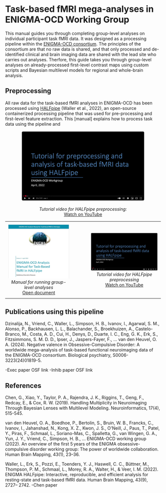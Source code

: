 # Task-based fMRI mega-analyses in ENIGMA-OCD Working Group

This manual guides you through completing group-level analyses on individual participant task fMRI data. It was designed as a processing pipeline within the [ENIGMA-OCD consortium](https://enigma.ini.usc.edu/ongoing/enigma-ocd-working-group/). The principles of the consortium are that no raw data is shared, and that only processed and de-identified clinical and brain imaging data are shared with the lead site who carries out analyses. Therfore, this guide takes you through group-level analyses on already-processed first-level contrast maps using custom scripts and Bayesian multilevel models for regional and whole-brain analysis.

## Preprocessing

All raw data for the task-based fMRI analyses in ENIGMA-OCD has been processed using [HALFpipe](https://github.com/HALFpipe/HALFpipe) (Waller et al., 2022), an open-source containerized processing pipeline that was used for pre-processing and first-level feature extraction. This [manual] explains how to process task data using the pipeline and 

<p align="center">
  <a href="https://www.youtube.com/watch?v=zruXn-JLE5c">
    <img src="youtube-tutorial-ENGIMA-OCD.JPG" alt="Tutorial video for HALFpipe preprocessing" width="400"/>
  </a>
</p>

<p align="center">
  <em>Tutorial video for HALFpipe preprocessing:</em><br/>
  <a href="https://www.youtube.com/watch?v=zruXn-JLE5c">Watch on YouTube</a>
</p>



<p align="center">
  <table style="border-collapse: collapse;">
    <tr>
      <td width="500" valign="middle" align="center" style="padding: 10px;">
        <a href="https://docs.google.com/document/d/1kQ0o0olXsk6lbkQMNW7pcSoqfKZvyctM/edit?usp=sharing">
          <img src="halfpipe-manual-ENGIMA-OCD.JPG" alt="Manual for running group-level analyses" width="400" />
        </a><br/>
        <em>Manual for running group-level analyses</em><br/>
        <a href="https://docs.google.com/document/d/1kQ0o0olXsk6lbkQMNW7pcSoqfKZvyctM/edit?usp=sharing">Open document</a>
      </td>
      <td width="100" valign="middle" align="center" style="padding: 10px;">
      </td>
      <td width="500" valign="middle" align="center" style="padding: 10px;">
        <a href="https://www.youtube.com/watch?v=zruXn-JLE5c">
          <img src="halfpipe-tutorial-ENGIMA-OCD.JPG" alt="Tutorial video for HALFpipe preprocessing" width="400" />
        </a><br/>
        <em>Tutorial video for HALFpipe preprocessing</em><br/>
        <a href="https://www.youtube.com/watch?v=zruXn-JLE5c">Watch on YouTube</a>
      </td>
    </tr>
  </table>
</p>



## Publications using this pipeline

Dzinalija, N., Vriend, C., Waller, L., Simpson, H. B., Ivanov, I., Agarwal, S. M., Alonso, P., Backhausen, L. L., Balachander, S., Broekhuizen, A., Castelo-Branco, M., Costa, A. D., Cui, H., Denys, D., Duarte, I. C., Eng, G. K., Erk, S., Fitzsimmons, S. M. D. D., Ipser, J., Jaspers-Fayer, F., … van den Heuvel, O. A. (2024). Negative valence in Obsessive-Compulsive Disorder: A worldwide mega-analysis of task-based functional neuroimaging data of the ENIGMA-OCD consortium. Biological psychiatry, S0006-3223(24)01819-5. 

-Exec paper OSF link
-Inhib paper OSF link

## References

Chen, G., Xiao, Y., Taylor, P. A., Rajendra, J. K., Riggins, T., Geng, F., Redcay, E., & Cox, R. W. (2019). Handling Multiplicity in Neuroimaging Through Bayesian Lenses with Multilevel Modeling. Neuroinformatics, 17(4), 515-545.

van den Heuvel, O. A., Boedhoe, P., Bertolin, S., Bruin, W. B., Francks, C., Ivanov, I., Jahanshad, N., Kong, X. Z., Kwon, J. S., O'Neill, J., Paus, T., Patel, Y., Piras, F., Schmaal, L., Soriano-Mas, C., Spalletta, G., van Wingen, G. A., Yun, J. Y., Vriend, C., Simpson, H. B., … ENIGMA-OCD working group (2022). An overview of the first 5 years of the ENIGMA obsessive-compulsive disorder working group: The power of worldwide collaboration. Human Brain Mapping, 43(1), 23–36. 

Waller, L., Erk, S., Pozzi, E., Toenders, Y. J., Haswell, C. C., Büttner, M., Thompson, P. M., Schmaal, L., Morey, R. A., Walter, H., & Veer, I. M. (2022). ENIGMA HALFpipe: Interactive, reproducible, and efficient analysis for resting-state and task-based fMRI data. Human Brain Mapping, 43(9), 2727– 2742.
-Chen paper

